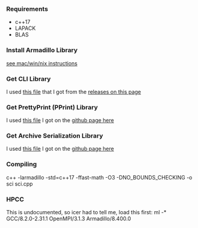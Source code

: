 ### Requirements
* c++17
* LAPACK
* BLAS

### Install Armadillo Library
[see mac/win/nix instructions](https://solarianprogrammer.com/2017/03/24/getting-started-armadillo-cpp-linear-algebra-windows-mac-linux/)

### Get CLI Library
I used [this file](https://github.com/CLIUtils/CLI11/releases/download/v1.8.0/CLI11.hpp) that I got from the [releases on this page](https://github.com/CLIUtils/CLI11/releases)

### Get PrettyPrint (PPrint) Library
I used [this file](https://raw.githubusercontent.com/p-ranav/pprint/master/include/pprint.hpp) I got on the [github page here](https://github.com/p-ranav/pprint)

### Get Archive Serialization Library
I used [this file](https://raw.githubusercontent.com/voidah/archive/master/archive.h) I got on the [github page here](https://github.com/voidah/archive)

### Compiling
c++ -larmadillo -std=c++17 -ffast-math -O3 -DNO_BOUNDS_CHECKING -o sci sci.cpp

### HPCC
This is undocumented, so icer had to tell me, load this first:
ml -* GCC/8.2.0-2.31.1 OpenMPI/3.1.3 Armadillo/8.400.0

